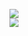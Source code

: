 [![](https://img.shields.io/badge/Made%20With-Github%20Spray-lightgrey.svg?style=for-the-badge&logo=github)](https://github.com/Annihil/github-spray#11619)  
[![](https://i.imgur.com/2DrTn0Z.gif)](https://github.com/Annihil/github-spray)